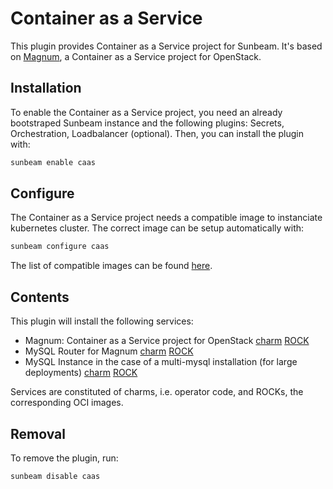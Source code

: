 # Container as a Service

This plugin provides Container as a Service project for Sunbeam. It's based on [Magnum](https://docs.openstack.org/magnum/latest/), a Container as a Service project for OpenStack.

## Installation

To enable the Container as a Service project, you need an already bootstraped Sunbeam instance and the following plugins: Secrets, Orchestration, Loadbalancer (optional). Then, you can install the plugin with:

```bash
sunbeam enable caas
```

## Configure

The Container as a Service project needs a compatible image to instanciate kubernetes cluster. The correct image can be setup automatically with:

```bash
sunbeam configure caas
```

The list of compatible images can be found [here](https://docs.openstack.org/magnum/latest/user/index.html#supported-versions).

## Contents

This plugin will install the following services:
- Magnum: Container as a Service project for OpenStack [charm](https://opendev.org/openstack/charm-magnum-k8s) [ROCK](https://github.com/canonical/ubuntu-openstack-rocks/tree/main/rocks/magnum-consolidated)
- MySQL Router for Magnum [charm](https://github.com/canonical/mysql-router-k8s-operator) [ROCK](https://github.com/canonical/charmed-mysql-rock)
- MySQL Instance in the case of a multi-mysql installation (for large deployments) [charm](https://github.com/canonical/mysql-k8s-operator) [ROCK](https://github.com/canonical/charmed-mysql-rock)

Services are constituted of charms, i.e. operator code, and ROCKs, the corresponding OCI images.

## Removal

To remove the plugin, run:

```bash
sunbeam disable caas
```
